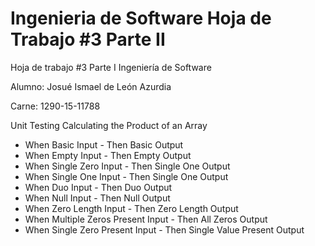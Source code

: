 # Ingenieria de Software Hoja de Trabajo #3 Parte II
Hoja de trabajo #3 Parte I Ingeniería de Software


 Alumno: Josué Ismael de León Azurdia
 
 Carne: 1290-15-11788

Unit Testing Calculating the Product of an Array
- When Basic Input - Then Basic Output
- When Empty Input - Then Empty Output
- When Single Zero Input - Then Single One Output
- When Single One Input - Then Single One Output
- When Duo Input - Then Duo Output
- When Null Input - Then Null Output
- When Zero Length Input - Then Zero Length Output
- When Multiple Zeros Present Input - Then All Zeros Output
- When Single Zero Present Input - Then Single Value Present Output

